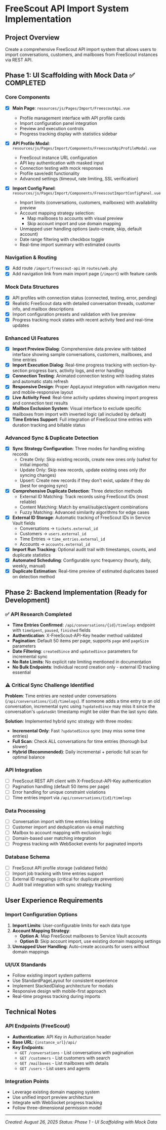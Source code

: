 # FreeScout API Import System Implementation

## Project Overview
Create a comprehensive FreeScout API import system that allows users to import conversations, customers, and mailboxes from FreeScout instances via REST API.

## Phase 1: UI Scaffolding with Mock Data ✅ COMPLETED

### Core Components
- [x] **Main Page**: `resources/js/Pages/Import/FreescoutApi.vue`
  - Profile management interface with API profile cards
  - Import configuration panel integration
  - Preview and execution controls
  - Progress tracking display with statistics sidebar

- [x] **API Profile Modal**: `resources/js/Pages/Import/Components/FreescoutApiProfileModal.vue`
  - FreeScout instance URL configuration
  - API key authentication with masked input
  - Connection testing with mock responses
  - Profile save/edit functionality
  - Advanced settings (timeout, rate limiting, SSL verification)

- [x] **Import Config Panel**: `resources/js/Pages/Import/Components/FreescoutImportConfigPanel.vue`
  - Import limits (conversations, customers, mailboxes) with availability preview
  - Account mapping strategy selection:
    - Map mailboxes to accounts with visual preview
    - Skip account import and use domain mapping
  - Unmapped user handling options (auto-create, skip, default account)
  - Date range filtering with checkbox toggle
  - Real-time import summary with estimated counts

### Navigation & Routing
- [x] Add route `/import/freescout-api` in `routes/web.php`
- [x] Add navigation link from main import page (`/import`) with feature cards

### Mock Data Structures
- [x] API profiles with connection status (connected, testing, error, pending)
- [x] Realistic FreeScout data with detailed conversation threads, customer info, and mailbox descriptions
- [x] Import configuration presets and validation with live preview
- [x] Progress tracking mock states with recent activity feed and real-time updates

### Enhanced UI Features
- [x] **Import Preview Dialog**: Comprehensive data preview with tabbed interface showing sample conversations, customers, mailboxes, and time entries
- [x] **Import Execution Dialog**: Real-time progress tracking with section-by-section progress bars, activity logs, and error handling
- [x] **Connection Testing**: Animated connection testing with loading states and automatic stats refresh
- [x] **Responsive Design**: Proper AppLayout integration with navigation menu and mobile-responsive layout
- [x] **Live Activity Feed**: Real-time activity updates showing import progress and connection test results
- [x] **Mailbox Exclusion System**: Visual interface to exclude specific mailboxes from import with inverted logic (all included by default)
- [x] **Time Entries Support**: Full integration of FreeScout time entries with duration tracking and billable status

### Advanced Sync & Duplicate Detection
- [x] **Sync Strategy Configuration**: Three modes for handling existing records
  - Create Only: Skip existing records, create new ones only (safest for initial imports)
  - Update Only: Skip new records, update existing ones only (for syncing changes)
  - Upsert: Create new records if they don't exist, update if they do (best for ongoing sync)
- [x] **Comprehensive Duplicate Detection**: Three detection methods
  - External ID Matching: Track records using FreeScout IDs (most reliable)
  - Content Matching: Match by email/subject/agent combinations
  - Fuzzy Matching: Advanced similarity algorithms for edge cases
- [x] **External ID Storage**: Automatic tracking of FreeScout IDs in Service Vault fields
  - Conversations → `tickets.external_id`
  - Customers → `users.external_id`  
  - Time Entries → `time_entries.external_id`
  - Accounts → `accounts.external_id`
- [x] **Import Run Tracking**: Optional audit trail with timestamps, counts, and duplicate statistics
- [x] **Automated Scheduling**: Configurable sync frequency (hourly, daily, weekly, manual)
- [x] **Duplicate Estimation**: Real-time preview of estimated duplicates based on detection method

## Phase 2: Backend Implementation (Ready for Development)

### ✅ API Research Completed
- **Time Entries Confirmed**: `/api/conversations/{id}/timelogs` endpoint with `timeSpent`, `paused`, `finished` fields
- **Authentication**: X-FreeScout-API-Key header method validated
- **Pagination**: Default 50 items per page, supports `page` and `pageSize` parameters
- **Date Filtering**: `createdSince` and `updatedSince` parameters for incremental sync
- **No Rate Limits**: No explicit rate limiting mentioned in documentation
- **No Bulk Endpoints**: Individual record creation only - external ID tracking essential

### ⚠️ Critical Sync Challenge Identified
**Problem**: Time entries are nested under conversations (`/api/conversations/{id}/timelogs`). If someone adds a time entry to an old conversation, incremental sync using `?updatedSince` may miss it since the conversation's `updatedAt` timestamp might be older than the last sync date.

**Solution**: Implemented hybrid sync strategy with three modes:
- **Incremental Only**: Fast `?updatedSince` sync (may miss some time entries)
- **Full Scan**: Check ALL conversations for time entries (thorough but slower)  
- **Hybrid (Recommended)**: Daily incremental + periodic full scan for optimal balance

### API Integration
- [ ] FreeScout REST API client with X-FreeScout-API-Key authentication
- [ ] Pagination handling (default 50 items per page)
- [ ] Error handling for unique constraint violations
- [ ] Time entries import via `/api/conversations/{id}/timelogs`

### Data Processing  
- [ ] Conversation import with time entries linking
- [ ] Customer import and deduplication via email matching
- [ ] Mailbox to account mapping with exclusion logic
- [ ] Domain-based user matching integration
- [ ] Progress tracking with WebSocket events for paginated imports

### Database Schema
- [ ] FreeScout API profile storage (validated fields)
- [ ] Import job tracking with time entries support
- [ ] External ID mappings (critical for duplicate prevention)
- [ ] Audit trail integration with sync strategy tracking

## User Experience Requirements

### Import Configuration Options
1. **Import Limits**: User-configurable limits for each data type
2. **Account Mapping Strategy**:
   - **Option A**: Map FreeScout mailboxes to Service Vault accounts
   - **Option B**: Skip account import, use existing domain mapping settings
3. **Unmapped User Handling**: Auto-create accounts for users without domain mappings

### UI/UX Standards
- Follow existing import system patterns
- Use StandardPageLayout for consistent experience
- Implement StackedDialog architecture for modals
- Responsive design with mobile-first approach
- Real-time progress tracking during imports

## Technical Notes

### API Endpoints (FreeScout)
- **Authentication**: API Key in Authorization header
- **Base URL**: `{instance_url}/api/`
- **Key Endpoints**:
  - `GET /conversations` - List conversations with pagination
  - `GET /customers` - List customers with search
  - `GET /mailboxes` - List mailboxes with details
  - `GET /users` - List users and agents

### Integration Points
- Leverage existing domain mapping system
- Use unified import preview architecture
- Integrate with WebSocket progress tracking
- Follow three-dimensional permission model

---

*Created: August 26, 2025*
*Status: Phase 1 - UI Scaffolding with Mock Data*